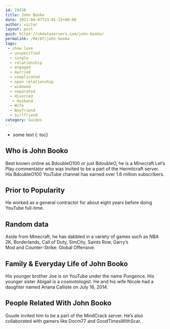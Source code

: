 ```yaml
---
id: 19438
title: John Booko
date: 2021-04-07T23:01:22+00:00
author: victor
layout: post
guid: https://ukdataservers.com/john-booko/
permalink: /04/07/john-booko
tags:
 - show love
  - unspecified
  - single
  - relationship
  - engaged
  - married
  - complicated
  - open relationship
  - widowed
  - separated
  - divorced
   - Husband
  - Wife
  - Boyfriend
  - Girlfriend
category: Guides
---
```


* some text
{: toc}


## Who is John Booko



Best known online as BdoubleO100 or just BdoubleO, he is a Minecraft Let&#8217;s Play commentator who was invited to be a part of the Hermitcraft server. His BdoubleO100 YouTube channel has earned over 1.6 million subscribers.

                
                
                
## Prior to Popularity



He worked as a general contractor for about eight years before doing YouTube full-time.

                
                
                
## Random data



Aside from Minecraft, he has dabbled in a variety of games such as NBA 2K, Borderlands, Call of Duty, SimCity, Saints Row, Garry&#8217;s Mod and Counter-Strike: Global Offensive.

                
                
                
## Family & Everyday Life of John Booko



His younger brother Joe is on YouTube under the name Pungence. His younger sister Abigail is a cosmotologist. He and his wife Nicole had a daughter named Ariana Calliste on July 16, 2014.

                
                
                
## People Related With John Booko



Guude invited him to be a part of the MindCrack server. He&#8217;s also collaborated with gamers like Docm77 and GoodTimesWithScar.

                
              
            
          
          
          
